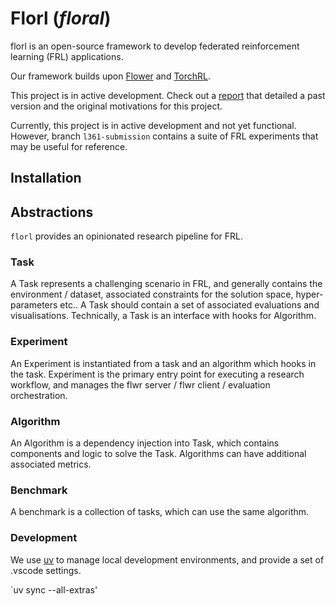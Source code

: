 # Florl (*floral*)

florl is an open-source framework to develop federated reinforcement learning (FRL) applications.

Our framework builds upon [Flower](https://github.com/adap/flower) and [TorchRL](https://github.com/pytorch/rl). 

This project is in active development. Check out a [report](https://github.com/MarkHaoxiang/florl/blob/l361-submission/report/fl_florl_report.pdf) that detailed a past version and the original motivations for this project.

Currently, this project is in active development and not yet functional. However, branch `l361-submission` contains a suite of FRL experiments that may be useful for reference.

## Installation

## Abstractions

`florl` provides an opinionated research pipeline for FRL.

### Task

A Task represents a challenging scenario in FRL, and generally contains the environment / dataset, associated constraints for the solution space, hyper-parameters etc.. A Task should contain a set of associated evaluations and visualisations. Technically, a Task is an interface with hooks for Algorithm.

### Experiment

An Experiment is instantiated from a task and an algorithm which hooks in the task. Experiment is the primary entry point for executing a research workflow, and manages the flwr server / flwr client / evaluation orchestration.

### Algorithm

An Algorithm is a dependency injection into Task, which contains components and logic to solve the Task. Algorithms can have additional associated metrics.

### Benchmark

A benchmark is a collection of tasks, which can use the same algorithm.

### Development

We use [uv](https://github.com/astral-sh/uv) to manage local development environments, and provide a set of .vscode settings.

`uv sync --all-extras'